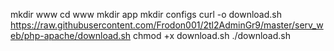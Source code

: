 mkdir www
cd www
mkdir app
mkdir configs
curl -o download.sh https://raw.githubusercontent.com/Frodon001/2tl2AdminGr9/master/serv_web/php-apache/download.sh
chmod +x download.sh
./download.sh
